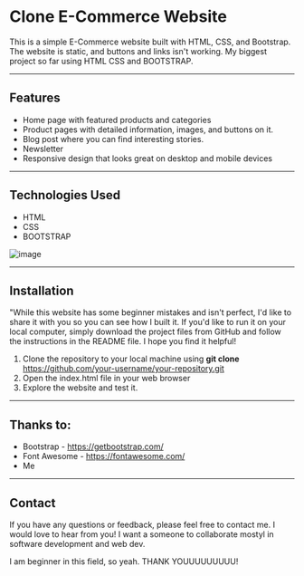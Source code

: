 # Clone E-Commerce Website

This is a simple E-Commerce website built with HTML, CSS, and Bootstrap. The website is static, and  buttons and links isn't working. My biggest project so far using HTML CSS and BOOTSTRAP.

---
## Features 
* Home page with featured products and categories
* Product pages with detailed information, images, and buttons on it.
* Blog post where you can find interesting stories.
* Newsletter
* Responsive design that looks great on desktop and mobile devices
---
## Technologies Used
* HTML
* CSS
* BOOTSTRAP

![image](https://user-images.githubusercontent.com/129386460/229495704-fac08dfc-a63b-419e-b7e3-23038b87283b.png)

---
## Installation
"While this website has some beginner mistakes and isn't perfect, I'd like to share it with you so you can see how I built it. If you'd like to run it on your local computer, simply download the project files from GitHub and follow the instructions in the README file. I hope you find it helpful! <br>
1. Clone the repository to your local machine using **git clone** https://github.com/your-username/your-repository.git
2. Open the index.html file in your web browser
3. Explore the website and test it.
---
## Thanks to:
* Bootstrap - https://getbootstrap.com/
* Font Awesome - https://fontawesome.com/
* Me
---

## Contact
If you have any questions or feedback, please feel free to contact me. I would love to hear from you! 
I want a someone to collaborate mostyl in software development and web dev.

I am beginner in this field, so yeah. THANK YOUUUUUUUUU!




